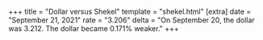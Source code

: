 +++
title = "Dollar versus Shekel"
template = "shekel.html"
[extra]
date = "September 21, 2021"
rate = "3.206"
delta = "On September 20, the dollar was 3.212. The dollar became 0.171% weaker."
+++
